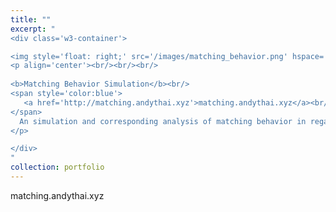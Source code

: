 ```yaml
---
title: ""
excerpt: "
<div class='w3-container'>

<img style='float: right;' src='/images/matching_behavior.png' hspace='20'>
<p align='center'><br/><br/><br/>
   
<b>Matching Behavior Simulation</b><br/>
<span style='color:blue'>
   <a href='http://matching.andythai.xyz'>matching.andythai.xyz</a><br/>
</span>
  An simulation and corresponding analysis of matching behavior in regards to reward-decision making as studied in the Sugrue paper <i>Matching behavior and the representation of value in the parietal cortex</i>.
</p>

</div>
"
collection: portfolio
---
```


matching.andythai.xyz
